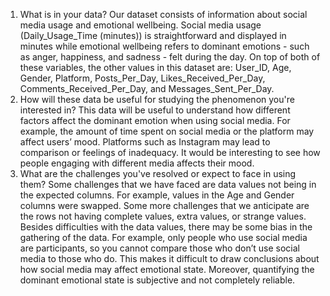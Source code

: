 1. What is in your data?
Our dataset consists of information about social media usage and emotional wellbeing. Social media usage (Daily_Usage_Time (minutes)) is straightforward and displayed in minutes while emotional wellbeing refers to dominant emotions - such as anger, happiness, and sadness - felt during the day. On top of both of these variables, the other values in this dataset are: User_ID, Age, Gender, Platform, Posts_Per_Day, Likes_Received_Per_Day, Comments_Received_Per_Day, and Messages_Sent_Per_Day. 
2. How will these data be useful for studying the phenomenon you're interested in?
This data will be useful to understand how different factors affect the dominant emotion when using social media. For example, the amount of time spent on social media or the platform may affect users’ mood. Platforms such as Instagram may lead to comparison or feelings of inadequacy. It would be interesting to see how people engaging with different media affects their mood. 
3. What are the challenges you've resolved or expect to face in using them?
Some challenges that we have faced are data values not being in the expected columns. For example, values in the Age and Gender columns were swapped. Some more challenges that we anticipate are the rows not having complete values, extra values, or strange values. 
Besides difficulties with the data values, there may be some bias in the gathering of the data. For example, only people who use social media are participants, so you cannot compare those who don’t use social media to those who do. This makes it difficult to draw conclusions about how social media may affect emotional state. Moreover, quantifying the dominant emotional state is subjective and not completely reliable. 
